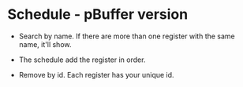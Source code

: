 # Schedule - pBuffer version

 * Search by name. If there are more than one register with the same name, it'll show.

 * The schedule add the register in order.

 * Remove by id. Each register has your unique id.
 

 